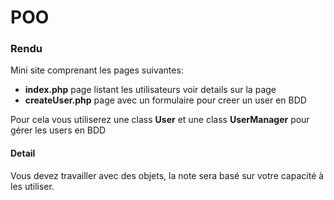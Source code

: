 # POO

### Rendu

Mini site comprenant les pages suivantes:

* **index.php** page listant les utilisateurs voir details sur la page
* **createUser.php** page avec un formulaire pour creer un user en BDD

Pour cela vous utiliserez une class **User** et une class **UserManager** pour gérer les users en BDD

#### Detail 

Vous devez travailler avec des objets, la note sera basé sur votre capacité à les utiliser.
